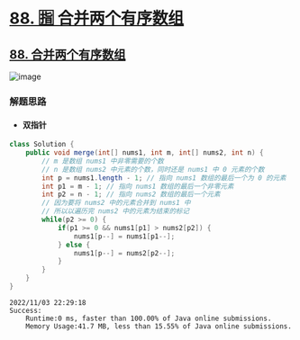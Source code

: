 # [88. 🈯️ 合并两个有序数组](https://github.com/imtsingyun/LeetCode/issues/5)

## [88. 合并两个有序数组](https://leetcode.cn/problems/merge-sorted-array/)
![image](https://user-images.githubusercontent.com/56377217/199747208-80be3497-c234-40f2-8e78-13e66d511934.png)

### 解题思路
- #### 双指针

```java
class Solution {
    public void merge(int[] nums1, int m, int[] nums2, int n) {
        // m 是数组 nums1 中非零需要的个数
        // n 是数组 nums2 中元素的个数，同时还是 nums1 中 0 元素的个数
        int p = nums1.length - 1; // 指向 nums1 数组的最后一个为 0 的元素
        int p1 = m - 1; // 指向 nums1 数组的最后一个非零元素
        int p2 = n - 1; // 指向 nums2 数组的最后一个元素
        // 因为要将 nums2 中的元素合并到 nums1 中
        // 所以以遍历完 nums2 中的元素为结束的标记
        while(p2 >= 0) {
            if(p1 >= 0 && nums1[p1] > nums2[p2]) {
                nums1[p--] = nums1[p1--];
            } else {
                nums1[p--] = nums2[p2--];
            }
        }
    }
}
```

```
2022/11/03 22:29:18	
Success:
	Runtime:0 ms, faster than 100.00% of Java online submissions.
	Memory Usage:41.7 MB, less than 15.55% of Java online submissions.
```